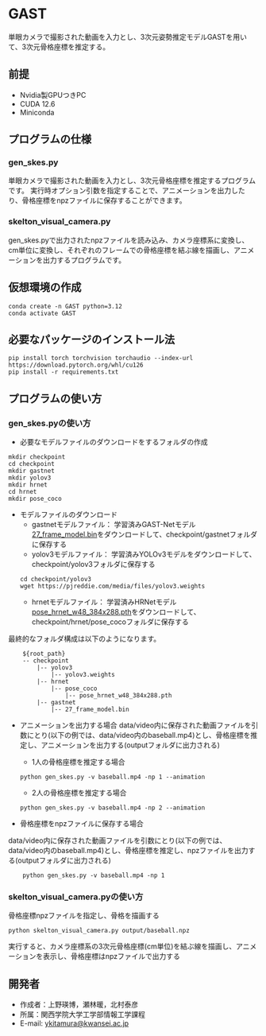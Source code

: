 # GAST
単眼カメラで撮影された動画を入力とし、3次元姿勢推定モデルGASTを用いて、3次元骨格座標を推定する。

## 前提
* Nvidia製GPUつきPC
* CUDA 12.6
* Miniconda

## プログラムの仕様

### gen_skes.py
単眼カメラで撮影された動画を入力とし、3次元骨格座標を推定するプログラムです。
実行時オプション引数を指定することで、アニメーションを出力したり、骨格座標をnpzファイルに保存することができます。

### skelton_visual_camera.py
gen_skes.pyで出力されたnpzファイルを読み込み、カメラ座標系に変換し、cm単位に変換し、それぞれのフレームでの骨格座標を結ぶ線を描画し、アニメーションを出力するプログラムです。


## 仮想環境の作成
```
conda create -n GAST python=3.12
conda activate GAST
```

## 必要なパッケージのインストール法
```
pip install torch torchvision torchaudio --index-url https://download.pytorch.org/whl/cu126
pip install -r requirements.txt
```

## プログラムの使い方

### gen_skes.pyの使い方

* 必要なモデルファイルのダウンロードをするフォルダの作成
```
mkdir checkpoint
cd checkpoint
mkdir gastnet
mkdir yolov3
mkdir hrnet
cd hrnet
mkdir pose_coco
```
* モデルファイルのダウンロード
    * gastnetモデルファイル：
    学習済みGAST-Netモデル[27_frame_model.bin](https://drive.google.com/file/d/1vh29QoxIfNT4Roqw1SuHDxxKex53xlOB/)をダウンロードして、checkpoint/gastnetフォルダに保存する
    * yolov3モデルファイル：
    学習済みYOLOv3モデルをダウンロードして、checkpoint/yolov3フォルダに保存する
    ```
    cd checkpoint/yolov3
    wget https://pjreddie.com/media/files/yolov3.weights
    ```
    * hrnetモデルファイル：
    学習済みHRNetモデル[pose_hrnet_w48_384x288.pth](https://drive.google.com/file/d/1UoJhTtjHNByZSm96W3yFTfU5upJnsKiS/view)をダウンロードして、checkpoint/hrnet/pose_cocoフォルダに保存する
    

最終的なフォルダ構成は以下のようになります。
```
    ${root_path}
    -- checkpoint
        |-- yolov3
            |-- yolov3.weights
        |-- hrnet
            |-- pose_coco
                |-- pose_hrnet_w48_384x288.pth
        |-- gastnet
            |-- 27_frame_model.bin
```



* アニメーションを出力する場合
data/video内に保存された動画ファイルを引数にとり(以下の例では、data/video内のbaseball.mp4)とし、骨格座標を推定し、アニメーションを出力する(outputフォルダに出力される)

    * 1人の骨格座標を推定する場合
    ```
    python gen_skes.py -v baseball.mp4 -np 1 --animation
    ```

    * 2人の骨格座標を推定する場合
    ```
    python gen_skes.py -v baseball.mp4 -np 2 --animation
    ```


* 骨格座標をnpzファイルに保存する場合

data/video内に保存された動画ファイルを引数にとり(以下の例では、data/video内のbaseball.mp4)とし、骨格座標を推定し、npzファイルを出力する(outputフォルダに出力される)

```
    python gen_skes.py -v baseball.mp4 -np 1
```

### skelton_visual_camera.pyの使い方

骨格座標npzファイルを指定し、骨格を描画する

```
python skelton_visual_camera.py output/baseball.npz
```
実行すると、カメラ座標系の3次元骨格座標(cm単位)を結ぶ線を描画し、アニメーションを表示し、骨格座標はnpzファイルで出力する


## 開発者

* 作成者：上野瑛博，瀬林暖，北村泰彦
* 所属：関西学院大学工学部情報工学課程
* E-mail: ykitamura@kwansei.ac.jp


